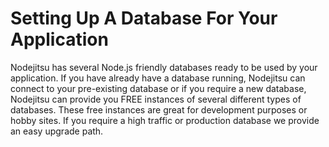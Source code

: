 # Setting Up A Database For Your Application

Nodejitsu has several Node.js friendly databases ready to be used by your application. If you have already have a database running, Nodejitsu can connect to your pre-existing database or if  you require a new database, Nodejitsu can provide you FREE instances of several different types of databases. These free instances are great for development purposes or hobby sites. If you require a high traffic or production database we provide an easy upgrade path. 



